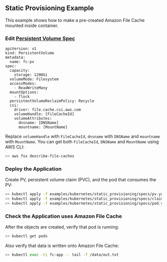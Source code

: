 ## Static Provisioning Example
This example shows how to make a pre-created Amazon File Cache mounted inside container.

### Edit [Persistent Volume Spec](./specs/pv.yaml)
```
apiVersion: v1
kind: PersistentVolume
metadata:
  name: fc-pv
spec:
  capacity:
    storage: 1200Gi
  volumeMode: Filesystem
  accessModes:
    - ReadWriteMany
  mountOptions:
    - flock
  persistentVolumeReclaimPolicy: Recycle
  csi:
    driver: file.cache.csi.aws.com
    volumeHandle: [FileCacheId]
    volumeAttributes:
      dnsname: [DNSName] 
      mountname: [MountName]
```
Replace `volumeHandle` with `FileCacheId`, `dnsname` with `DNSName` and `mountname` with `MountName`. You can get both `FileCacheId`, `DNSName` and `MountName` using AWS CLI:

```sh
>> aws fsx describe-file-caches
```

### Deploy the Application
Create PV, persistent volume claim (PVC), and the pod that consumes the PV:
```sh
>> kubectl apply -f examples/kubernetes/static_provisioning/specs/pv.yaml
>> kubectl apply -f examples/kubernetes/static_provisioning/specs/claim.yaml
>> kubectl apply -f examples/kubernetes/static_provisioning/specs/pod.yaml
```

### Check the Application uses Amazon File Cache
After the objects are created, verify that pod is running:

```sh
>> kubectl get pods
```

Also verify that data is written onto Amazon File Cache:

```sh
>> kubectl exec -ti fc-app -- tail -f /data/out.txt
```
